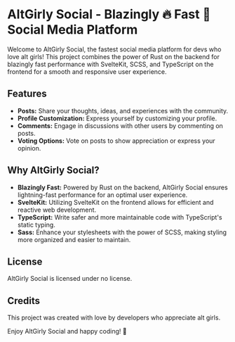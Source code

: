 # AltGirly Social - Blazingly 🔥 Fast 🚀 Social Media Platform 

Welcome to AltGirly Social, the fastest social media platform for devs who love alt girls! This project combines the power of Rust on the backend for blazingly fast performance with SvelteKit, SCSS, and TypeScript on the frontend for a smooth and responsive user experience.

## Features

- **Posts:** Share your thoughts, ideas, and experiences with the community.
- **Profile Customization:** Express yourself by customizing your profile.
- **Comments:** Engage in discussions with other users by commenting on posts.
- **Voting Options:** Vote on posts to show appreciation or express your opinion.

## Why AltGirly Social?

- **Blazingly Fast:** Powered by Rust on the backend, AltGirly Social ensures lightning-fast performance for an optimal user experience.
- **SvelteKit:** Utilizing SvelteKit on the frontend allows for efficient and reactive web development.
- **TypeScript:** Write safer and more maintainable code with TypeScript's static typing.
- **Sass:** Enhance your stylesheets with the power of SCSS, making styling more organized and easier to maintain.

## License

AltGirly Social is licensed under no license.

## Credits

This project was created with love by developers who appreciate alt girls.

Enjoy AltGirly Social and happy coding! 🚀
